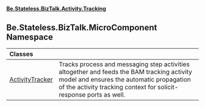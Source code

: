 #### [Be.Stateless.BizTalk.Activity.Tracking](README.md 'README')

## Be.Stateless.BizTalk.MicroComponent Namespace

| Classes | |
| :--- | :--- |
| [ActivityTracker](ActivityTracker.md 'Be.Stateless.BizTalk.MicroComponent.ActivityTracker') | Tracks process and messaging step activities altogether and feeds the BAM tracking activity model and ensures the automatic propagation of the activity tracking context for solicit-response ports as well. |
